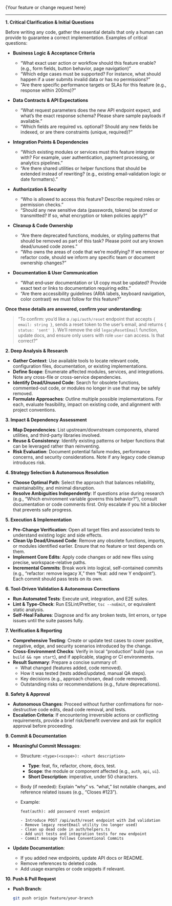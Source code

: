 {Your feature or change request here}

---

**1. Critical Clarification & Initial Questions**

Before writing any code, gather the essential details that only a human can provide to guarantee a correct implementation. Examples of critical questions:

- **Business Logic & Acceptance Criteria**

  - “What exact user action or workflow should this feature enable? (e.g., form fields, button behavior, page navigation)”
  - “Which edge cases must be supported? For instance, what should happen if a user submits invalid data or has no permissions?”
  - “Are there specific performance targets or SLAs for this feature (e.g., response within 200ms)?”

- **Data Contracts & API Expectations**

  - “What request parameters does the new API endpoint expect, and what’s the exact response schema? Please share sample payloads if available.”
  - “Which fields are required vs. optional? Should any new fields be indexed, or are there constraints (unique, required)?”

- **Integration Points & Dependencies**

  - “Which existing modules or services must this feature integrate with? For example, user authentication, payment processing, or analytics pipelines.”
  - “Are there shared utilities or helper functions that should be extended instead of rewriting? (e.g., existing email‐validation logic or date formatters).”

- **Authorization & Security**

  - “Who is allowed to access this feature? Describe required roles or permission checks.”
  - “Should any new sensitive data (passwords, tokens) be stored or transmitted? If so, what encryption or token policies apply?”

- **Cleanup & Code Ownership**

  - “Are there deprecated functions, modules, or styling patterns that should be removed as part of this task? Please point out any known dead/unused code zones.”
  - “Who owns the areas of code that we’re modifying? If we remove or refactor code, should we inform any specific team or document ownership changes?”

- **Documentation & User Communication**
  - “What end‐user documentation or UI copy must be updated? Provide exact text or links to documentation requiring edits.”
  - “Are there accessibility guidelines (ARIA labels, keyboard navigation, color contrast) we must follow for this feature?”

**Once these details are answered, confirm your understanding:**

> “To confirm: you’d like a `/api/auth/reset` endpoint that accepts `{ email: string }`, sends a reset token to the user’s email, and returns `{ status: 'sent' }`. We’ll remove the old `legacyResetEmail` function, update docs, and ensure only users with role `user` can access. Is that correct?”

**2. Deep Analysis & Research**

- **Gather Context**: Use available tools to locate relevant code, configuration files, documentation, or existing implementations.
- **Define Scope**: Enumerate affected modules, services, and integrations. Note any cross-file or cross-service dependencies.
- **Identify Dead/Unused Code**: Search for obsolete functions, commented-out code, or modules no longer in use that may be safely removed.
- **Formulate Approaches**: Outline multiple possible implementations. For each, evaluate feasibility, impact on existing code, and alignment with project conventions.

**3. Impact & Dependency Assessment**

- **Map Dependencies**: List upstream/downstream components, shared utilities, and third-party libraries involved.
- **Reuse & Consistency**: Identify existing patterns or helper functions that can be leveraged rather than reinventing.
- **Risk Evaluation**: Document potential failure modes, performance concerns, and security considerations. Note if any legacy code cleanup introduces risk.

**4. Strategy Selection & Autonomous Resolution**

- **Choose Optimal Path**: Select the approach that balances reliability, maintainability, and minimal disruption.
- **Resolve Ambiguities Independently**: If questions arise during research (e.g., “Which environment variable governs this behavior?”), consult documentation or code comments first. Only escalate if you hit a blocker that prevents safe progress.

**5. Execution & Implementation**

- **Pre-Change Verification**: Open all target files and associated tests to understand existing logic and side effects.
- **Clean Up Dead/Unused Code**: Remove any obsolete functions, imports, or modules identified earlier. Ensure that no feature or test depends on them.
- **Implement Core Edits**: Apply code changes or add new files using precise, workspace-relative paths.
- **Incremental Commits**: Break work into logical, self-contained commits (e.g., “refactor: remove legacy X,” then “feat: add new Y endpoint”). Each commit should pass tests on its own.

**6. Tool-Driven Validation & Autonomous Corrections**

- **Run Automated Tests**: Execute unit, integration, and E2E suites.
- **Lint & Type-Check**: Run ESLint/Prettier, `tsc --noEmit`, or equivalent static analysis.
- **Self-Heal Failures**: Diagnose and fix any broken tests, lint errors, or type issues until the suite passes fully.

**7. Verification & Reporting**

- **Comprehensive Testing**: Create or update test cases to cover positive, negative, edge, and security scenarios introduced by the change.
- **Cross-Environment Checks**: Verify in local “production” build (`npm run build && npm start`), and if applicable, staging or CI environments.
- **Result Summary**: Prepare a concise summary of:
  - What changed (features added, code removed).
  - How it was tested (tests added/updated, manual QA steps).
  - Key decisions (e.g., approach chosen, dead code removed).
  - Outstanding risks or recommendations (e.g., future deprecations).

**8. Safety & Approval**

- **Autonomous Changes**: Proceed without further confirmations for non-destructive code edits, dead code removal, and tests.
- **Escalation Criteria**: If encountering irreversible actions or conflicting requirements, provide a brief risk/benefit overview and ask for explicit approval before proceeding.

**9. Commit & Documentation**

- **Meaningful Commit Messages**:

  - Structure: `<type>(<scope>): <short description>`
    - **Type**: feat, fix, refactor, chore, docs, test.
    - **Scope**: the module or component affected (e.g., `auth`, `api`, `ui`).
    - **Short Description**: imperative, under 50 characters.
  - Body (if needed): Explain “why” vs. “what,” list notable changes, and reference related issues (e.g., “Closes #123”).
  - Example:

    ```
    feat(auth): add password reset endpoint

    - Introduce POST /api/auth/reset endpoint with Zod validation
    - Remove legacy resetEmail utility (no longer used)
    - Clean up dead code in auth/helpers.ts
    - Add unit tests and integration tests for new endpoint
    - Commit message follows Conventional Commits
    ```

- **Update Documentation**:
  - If you added new endpoints, update API docs or README.
  - Remove references to deleted code.
  - Add usage examples or code snippets if relevant.

**10. Push & Pull Request**

- **Push Branch**:
  ```bash
  git push origin feature/your-branch
  ```
